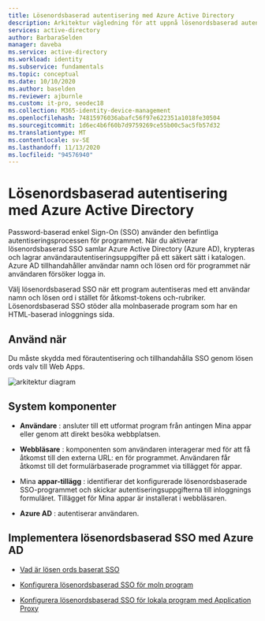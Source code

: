 ```yaml
---
title: Lösenordsbaserad autentisering med Azure Active Directory
description: Arkitektur vägledning för att uppnå lösenordsbaserad autentisering med Azure Active Directory.
services: active-directory
author: BarbaraSelden
manager: daveba
ms.service: active-directory
ms.workload: identity
ms.subservice: fundamentals
ms.topic: conceptual
ms.date: 10/10/2020
ms.author: baselden
ms.reviewer: ajburnle
ms.custom: it-pro, seodec18
ms.collection: M365-identity-device-management
ms.openlocfilehash: 74815976036abafc56f97e622351a1018fe30504
ms.sourcegitcommit: 1d6ec4b6f60b7d9759269ce55b00c5ac5fb57d32
ms.translationtype: MT
ms.contentlocale: sv-SE
ms.lasthandoff: 11/13/2020
ms.locfileid: "94576940"
---
```

# <a name="password-based-authentication-with-azure-active-directory"></a>Lösenordsbaserad autentisering med Azure Active Directory

Password-baserad enkel Sign-On (SSO) använder den befintliga autentiseringsprocessen för programmet. När du aktiverar lösenordsbaserad SSO samlar Azure Active Directory (Azure AD), krypteras och lagrar användarautentiseringsuppgifter på ett säkert sätt i katalogen. Azure AD tillhandahåller användar namn och lösen ord för programmet när användaren försöker logga in.

Välj lösenordsbaserad SSO när ett program autentiseras med ett användar namn och lösen ord i stället för åtkomst-tokens och-rubriker. Lösenordsbaserad SSO stöder alla molnbaserade program som har en HTML-baserad inloggnings sida. 

## <a name="use-when"></a>Använd när

Du måste skydda med förautentisering och tillhandahålla SSO genom lösen ords valv till Web Apps.

![arkitektur diagram](./media/authentication-patterns/password-based-sso-auth.png)


## <a name="components-of-system"></a>System komponenter

* **Användare** : ansluter till ett utformat program från antingen Mina appar eller genom att direkt besöka webbplatsen. 

* **Webbläsare** : komponenten som användaren interagerar med för att få åtkomst till den externa URL: en för programmet. Användaren får åtkomst till det formulärbaserade programmet via tillägget för appar. 

* Mina **appar-tillägg** : identifierar det konfigurerade lösenordsbaserade SSO-programmet och skickar autentiseringsuppgifterna till inloggnings formuläret. Tillägget för Mina appar är installerat i webbläsaren. 

* **Azure AD** : autentiserar användaren.

## <a name="implement-password-based-sso-with-azure-ad"></a>Implementera lösenordsbaserad SSO med Azure AD

* [Vad är lösen ords baserat SSO](https://docs.microsoft.com/azure/active-directory/manage-apps/what-is-single-sign-on) 

* [Konfigurera lösenordsbaserad SSO för moln program ](https://docs.microsoft.com/azure/active-directory/manage-apps/configure-password-single-sign-on-non-gallery-applications)

* [Konfigurera lösenordsbaserad SSO för lokala program med Application Proxy](https://docs.microsoft.com/azure/active-directory/manage-apps/application-proxy-configure-single-sign-on-password-vaulting)

 
